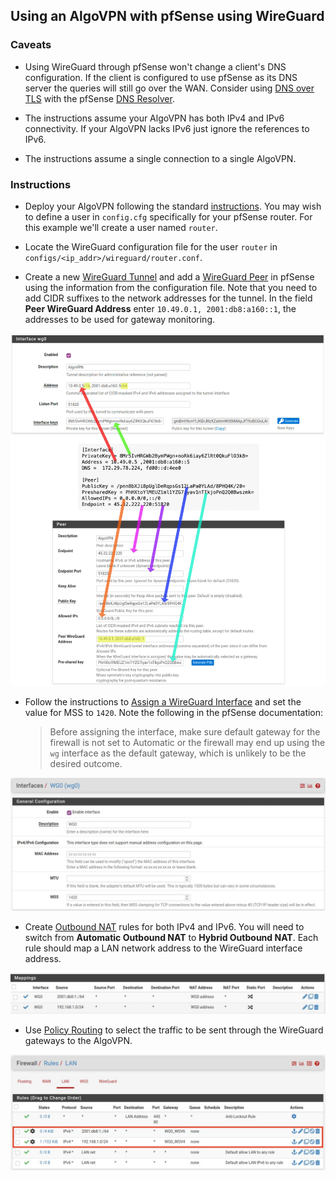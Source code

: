 ## Using an AlgoVPN with pfSense using WireGuard


### Caveats

* Using WireGuard through pfSense won't change a client's DNS configuration. If the client is configured to use pfSense as its DNS server the queries will still go over the WAN. Consider using [DNS over TLS](https://docs.netgate.com/pfsense/en/latest/recipes/dns-over-tls.html) with the pfSense [DNS Resolver](https://docs.netgate.com/pfsense/en/latest/services/dns/resolver.html).

* The instructions assume your AlgoVPN has both IPv4 and IPv6 connectivity. If your AlgoVPN lacks IPv6 just ignore the references to IPv6.

* The instructions assume a single connection to a single AlgoVPN.


### Instructions

* Deploy your AlgoVPN following the standard [instructions](https://github.com/trailofbits/algo#deploy-the-algo-server). You may wish to define a user in `config.cfg` specifically for your pfSense router. For this example we'll create a user named `router`.

* Locate the WireGuard configuration file for the user `router` in `configs/<ip_addr>/wireguard/router.conf`.

* Create a new [WireGuard Tunnel](https://docs.netgate.com/pfsense/en/latest/vpn/wireguard/settings.html#wireguard-tunnel-settings) and add a [WireGuard Peer](https://docs.netgate.com/pfsense/en/latest/vpn/wireguard/settings.html#wireguard-peer-settings) in pfSense using the information from the configuration file. Note that you need to add CIDR suffixes to the network addresses for the tunnel. In the field **Peer WireGuard Address** enter `10.49.0.1, 2001:db8:a160::1`, the addresses to be used for gateway monitoring.

![](images/wg-tunnel.jpg)

* Follow the instructions to [Assign a WireGuard Interface](https://docs.netgate.com/pfsense/en/latest/vpn/wireguard/assign.html) and set the value for MSS to `1420`. Note the following in the pfSense documentation:

    > Before assigning the interface, make sure default gateway for the firewall is not set to Automatic or the firewall may end up using the `wg` interface as the default gateway, which is unlikely to be the desired outcome.

![](images/wg-interface.jpg)

* Create [Outbound NAT](https://docs.netgate.com/pfsense/en/latest/nat/outbound.html) rules for both IPv4 and IPv6. You will need to switch from **Automatic Outbound NAT** to **Hybrid Outbound NAT**. Each rule should map a LAN network address to the WireGuard interface address.

![](images/wg-nat.jpg)

* Use [Policy Routing](https://docs.netgate.com/pfsense/en/latest/multiwan/policy-route.html) to select the traffic to be sent through the WireGuard gateways to the AlgoVPN.

![](images/wg-rules.jpg)
